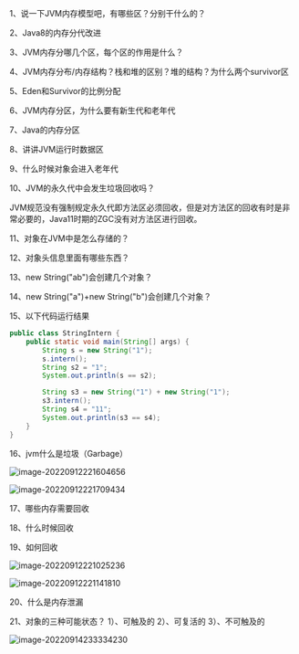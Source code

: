 1、说一下JVM内存模型吧，有哪些区？分别干什么的？

2、Java8的内存分代改进

3、JVM内存分哪几个区，每个区的作用是什么？

4、JVM内存分布/内存结构？栈和堆的区别？堆的结构？为什么两个survivor区

5、Eden和Survivor的比例分配

6、JVM内存分区，为什么要有新生代和老年代

7、Java的内存分区

8、讲讲JVM运行时数据区

9、什么时候对象会进入老年代

10、JVM的永久代中会发生垃圾回收吗？

JVM规范没有强制规定永久代即方法区必须回收，但是对方法区的回收有时是非常必要的，Java11时期的ZGC没有对方法区进行回收。

11、对象在JVM中是怎么存储的？

12、对象头信息里面有哪些东西？

13、new String("ab")会创建几个对象？

14、new String("a")+new String("b")会创建几个对象？

15、以下代码运行结果

```java
public class StringIntern {
    public static void main(String[] args) {
        String s = new String("1");
        s.intern();
        String s2 = "1";
        System.out.println(s == s2);

        String s3 = new String("1") + new String("1");
        s3.intern();
        String s4 = "11";
        System.out.println(s3 == s4);
    }
}
```

16、jvm什么是垃圾（Garbage）

![image-20220912221604656](C:\Users\aystl\AppData\Roaming\Typora\typora-user-images\image-20220912221604656.png)

![image-20220912221709434](C:\Users\aystl\AppData\Roaming\Typora\typora-user-images\image-20220912221709434.png)

17、哪些内存需要回收

18、什么时候回收

19、如何回收

![image-20220912221025236](C:\Users\aystl\AppData\Roaming\Typora\typora-user-images\image-20220912221025236.png)

![image-20220912221141810](C:\Users\aystl\AppData\Roaming\Typora\typora-user-images\image-20220912221141810.png)

20、什么是内存泄漏

21、对象的三种可能状态？
    1）、可触及的
    2）、可复活的
    3）、不可触及的

![image-20220914233334230](C:\Users\aystl\AppData\Roaming\Typora\typora-user-images\image-20220914233334230.png)
